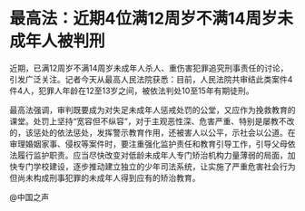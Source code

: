 # 最高法：近期4位满12周岁不满14周岁未成年人被判刑

近期，已满12周岁不满14周岁未成年人杀人、重伤害犯罪追究刑事责任的讨论，引发广泛关注。记者今天从最高人民法院获悉：目前，人民法院共审结此类案件4件4人，犯罪人年龄在12至13岁之间，被依法判处10至15年有期徒刑。

最高法强调，审判既要成为对失足未成年人惩戒处罚的公堂，又应作为挽救教育的课堂。处罚上坚持“宽容但不纵容”，对于主观恶性深、危害严重、特别是屡教不改的，该惩处的依法惩处，发挥警示教育作用，还被害人以公平，示社会以公道。在审理婚姻家事、侵权等案件时，要注重强化监护责任和教育引导工作，引导父母依法履行监护职责。应当尽快改变对低龄未成年人专门矫治机构力量薄弱的局面，加快专门学校建设，逐步推动建立独立的少年司法系统，让实施了严重危害社会行为但尚未构成刑事犯罪的未成年人得到应有的矫治教育。

@中国之声

